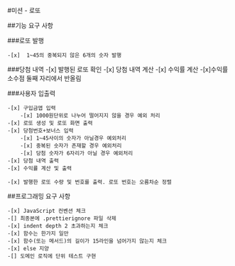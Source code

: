 #미션 - 로또

##기능 요구 사항

###로또 발행 

    -[x]  1~45의 중복되지 않은 6개의 숫자 발행 

###당첨 내역 
    -[x] 발행된 로또 확인
    -[x] 당첨 내역 계산
    -[x] 수익률 계산
        -[x]수익률 소수점 둘째 자리에서 반올림


###사용자 입출력

    -[x] 구입금앱 입력
        -[x] 1000원단위로 나누어 떨어지지 않을 경우 예외 처리
    -[x] 로또 생성 및 로또 화면 출력
    -[x] 당첨번호+보너스 입력
        -[x] 1~45사이의 숫자가 아닐경우 예외처리
        -[x] 중복된 숫자가 존재할 경우 예외처리
        -[x] 당첨 숫자가 6자리가 아닐 경우 예외처리
    -[x] 당첨 내역 출력
    -[x] 수익률 계산 및 출력

    -[x] 발행한 로또 수량 및 번호를 출력. 로또 번호는 오름차순 정렬


##프로그래밍 요구 사항

    -[x] JavaScript 컨벤션 체크
    -[] 최종본에 .prettierignore 파일 삭제
    -[x] indent depth 2 초과하는지 체크
    -[x] 함수는 한가지 일만
    -[x] 함수(또는 메서드)의 길이가 15라인을 넘어가지 않는지 체크
    -[x] else 지양
    -[] 도메인 로직에 단위 테스트 구현 
